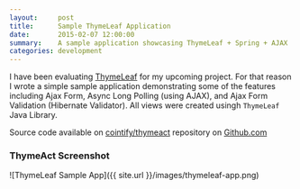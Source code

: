```yaml
---
layout:     post
title:      Sample ThymeLeaf Application
date:       2015-02-07 12:00:00
summary:    A sample application showcasing ThymeLeaf + Spring + AJAX
categories: development
---
```


I have been evaluating [ThymeLeaf](http://www.thymeleaf.org/) for my upcoming project. For that reason I wrote a simple sample 
application demonstrating some of the features including Ajax Form, Async Long Polling (using AJAX), and Ajax Form Validation 
(Hibernate Validator). All views were created usingh `ThymeLeaf` Java Library.

Source code available on [cointify/thymeact](https://github.com/cointify/thymeact) repository on [Github.com](https://github.com)

### ThymeAct Screenshot

![ThymeLeaf Sample App]({{ site.url }}/images/thymeleaf-app.png)